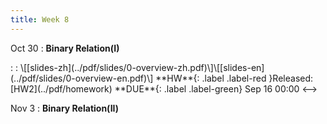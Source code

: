 ```yaml
---
title: Week 8
---
```


Oct 30
: **Binary Relation(I)**
<!-->:  :  \[[slides-zh](../pdf/slides/0-overview-zh.pdf)\]\[[slides-en](../pdf/slides/0-overview-en.pdf)\]
  **HW**{: .label .label-red }Released: [HW2](../pdf/homework)  **DUE**{: .label .label-green} Sep 16  00:00
<-->

Nov 3
: **Binary Relation(II)**


  

